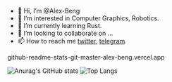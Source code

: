 - 👋 Hi, I’m @Alex-Beng 
- 👀 I’m interested in Computer Graphics, Robotics.
- 🌱 I’m currently learning Rust.
- 💞️ I’m looking to collaborate on ...
- 📫 How to reach me [twitter](https://twitter.com/AlexBeng8), [telegram](https://t.me/AAAlexBeng) 

github-readme-stats-git-master-alex-beng.vercel.app

![Anurag's GitHub stats](https://github-readme-stats-git-master-alex-beng.vercel.app/api?username=alex-beng)
![Top Langs](github-readme-stats-git-master-alex-beng.vercel.app/api/top-langs/?username=alex-beng&layout=compact)


<!---
Alex-Beng/Alex-Beng is a ✨ special ✨ repository because its `README.md` (this file) appears on your GitHub profile.
You can click the Preview link to take a look at your changes.
--->
